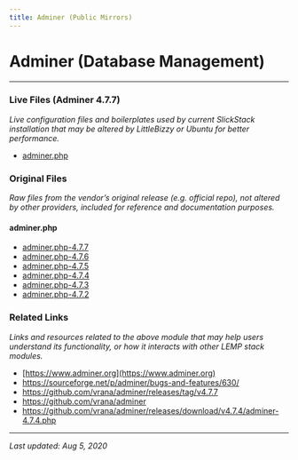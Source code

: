 ```yaml
---
title: Adminer (Public Mirrors)
---
```


# Adminer (Database Management)

----

### Live Files (Adminer 4.7.7)

*Live configuration files and boilerplates used by current SlickStack installation that may be altered by LittleBizzy or Ubuntu for better performance.*

* [adminer.php](adminer.txt)

### Original Files

*Raw files from the vendor’s original release (e.g. official repo), not altered by other providers, included for reference and documentation purposes.*

#### adminer.php

* [adminer.php-4.7.7](adminer-4.7.7.txt)
* [adminer.php-4.7.6](adminer-4.7.6.txt)
* [adminer.php-4.7.5](adminer-4.7.5.txt)
* [adminer.php-4.7.4](adminer-4.7.4.txt)
* [adminer.php-4.7.3](adminer-4.7.3.txt)
* [adminer.php-4.7.2](adminer-4.7.2.txt)

### Related Links

*Links and resources related to the above module that may help users understand its functionality, or how it interacts with other LEMP stack modules.*

* [https://www.adminer.org](https://www.adminer.org)
* https://sourceforge.net/p/adminer/bugs-and-features/630/
* https://github.com/vrana/adminer/releases/tag/v4.7.7
* https://github.com/vrana/adminer
* https://github.com/vrana/adminer/releases/download/v4.7.4/adminer-4.7.4.php

----

*Last updated: Aug 5, 2020*
